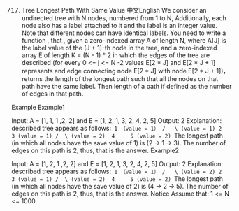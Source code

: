 717. Tree Longest Path With Same Value
中文English
We consider an undirected tree with N nodes, numbered from 1 to N, Additionally, each node also has a label attached to it and the label is an integer value. Note that different nodes can have identical labels. You need to write a function , that , given a zero-indexed array A of length N, where A[J] is the label value of the (J + 1)-th node in the tree, and a zero-indexed array E of length K = (N - 1) * 2 in which the edges of the tree are described (for every 0 <= j <= N -2 values E[2 * J] and E[2 * J + 1] represents and edge connecting node E[2 * J] with node E[2 * J + 1])， returns the length of the longest path such that all the nodes on that path have the same label. Then length of a path if defined as the number of edges in that path.

Example
Example1

Input: A = [1, 1, 1 ,2, 2] and E = [1, 2, 1, 3, 2, 4, 2, 5]
Output: 2
Explanation: 
described tree appears as follows:
​```
                   1 （value = 1）
                 /   \
    (value = 1) 2     3 (value = 1)
               /  \
 (value = 2)  4     5 (value = 2)
​```
The longest path (in which all nodes have the save value of 1) is (2 -> 1 -> 3). The number of edges on this path is 2, thus, that is the answer.
Example2

Input: A = [1, 2, 1 ,2, 2] and E = [1, 2, 1, 3, 2, 4, 2, 5]
Output: 2
Explanation: 
described tree appears as follows:
​```
                   1 （value = 1）
                 /   \
    (value = 2) 2     3 (value = 1)
               /  \
 (value = 2)  4     5 (value = 2)
​```
The longest path (in which all nodes have the save value of 2) is (4 -> 2 -> 5). The number of edges on this path is 2, thus, that is the answer.
Notice
Assume that: 1 <= N <= 1000

